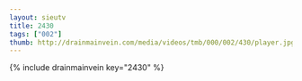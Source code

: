 ```yaml
--- 
layout: sieutv
title: 2430
tags: ["002"]
thumb: http://drainmainvein.com/media/videos/tmb/000/002/430/player.jpg
---
```

{% include drainmainvein key="2430" %} 
